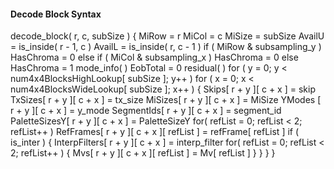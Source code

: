 #### Decode Block Syntax

<div class="syntax">
decode_block( r, c, subSize ) {
    MiRow = r
    MiCol = c
    MiSize = subSize
    AvailU = is_inside( r - 1, c )
    AvailL = is_inside( r, c - 1 )
    if ( MiRow & subsampling_y )
        HasChroma = 0
    else if ( MiCol & subsampling_x )
        HasChroma = 0
    else
        HasChroma = 1
    mode_info( )
    EobTotal = 0
    residual( )
    for ( y = 0; y < num4x4BlocksHighLookup[ subSize ]; y++ )
        for ( x = 0; x < num4x4BlocksWideLookup[ subSize ]; x++ ) {
            Skips[ r + y ][ c + x ] = skip
            TxSizes[ r + y ][ c + x ] = tx_size
            MiSizes[ r + y ][ c + x ] = MiSize
            YModes [ r + y ][ c + x ] = y_mode
            SegmentIds[ r + y ][ c + x ] = segment_id
            PaletteSizesY[ r + y ][ c + x ] = PaletteSizeY
            for( refList = 0; refList < 2; refList++ )
                RefFrames[ r + y ][ c + x ][ refList ] = refFrame[ refList ]
            if ( is_inter ) {
                InterpFilters[ r + y ][ c + x ] = interp_filter
                for( refList = 0; refList < 2; refList++ ) {
                    Mvs[ r + y ][ c + x ][ refList ] = Mv[ refList ]
                }
            } 
        }
}
</div>
